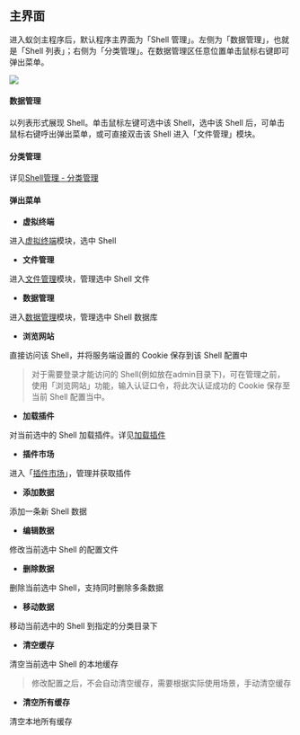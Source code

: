 主界面
---

进入蚁剑主程序后，默认程序主界面为「Shell 管理」。左侧为「数据管理」，也就是「Shell 列表」；右侧为「分类管理」。在数据管理区任意位置单击鼠标右键即可弹出菜单。

![][img_main_page_1]

#### 数据管理

以列表形式展现 Shell。单击鼠标左键可选中该 Shell，选中该 Shell 后，可单击鼠标右键呼出弹出菜单，或可直接双击该 Shell 进入「文件管理」模块。

#### 分类管理

详见[Shell管理 - 分类管理](./category.md)

#### 弹出菜单

* **虚拟终端**

 进入[虚拟终端](../terminal/README.md)模块，选中 Shell

* **文件管理**

 进入[文件管理](../file_manager/README.md)模块，管理选中 Shell 文件

* **数据管理**

 进入[数据管理](../file_manager/README.md)模块，管理选中 Shell 数据库

* **浏览网站**

 直接访问该 Shell，并将服务端设置的 Cookie 保存到该 Shell 配置中

 > 对于需要登录才能访问的 Shell(例如放在admin目录下)，可在管理之前，使用「浏览网站」功能，输入认证口令，将此次认证成功的 Cookie 保存至当前 Shell 配置当中。

* **加载插件**

 对当前选中的 Shell 加载插件。详见[加载插件](../plugins/load_plugin.md)

* **插件市场**

 进入「[插件市场](../plugin_store/README.md)」，管理并获取插件

* **添加数据**

 添加一条新 Shell 数据

* **编辑数据**

 修改当前选中 Shell 的配置文件

* **删除数据**

 删除当前选中 Shell，支持同时删除多条数据

* **移动数据**

 移动当前选中的 Shell 到指定的分类目录下

* **清空缓存**

 清空当前选中 Shell 的本地缓存

 > 修改配置之后，不会自动清空缓存，需要根据实际使用场景，手动清空缓存

* **清空所有缓存**

 清空本地所有缓存


[img_main_page_1]: http://as.xuanbo.cc/doc/shell_manager/main_page_1.jpg